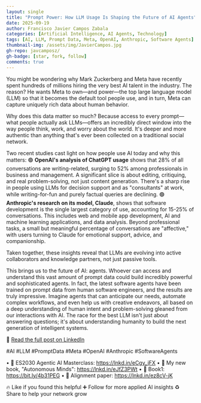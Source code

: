 ```yaml
---
layout: single
title: "Prompt Power: How LLM Usage Is Shaping the Future of AI Agents"
date: 2025-09-19
author: Francisco Javier Campos Zabala
categories: [Artificial Intelligence, AI Agents, Technology]
tags: [AI, LLM, Prompt Data, Meta, OpenAI, Anthropic, Software Agents]
thumbnail-img: /assets/img/JavierCampos.jpg
gh-repo: javcamposz/
gh-badge: [star, fork, follow]
comments: true
---
```



You might be wondering why Mark Zuckerberg and Meta have recently spent hundreds of millions hiring the very best AI talent in the industry. The reason? He wants Meta to own—and power—the top large language model (LLM) so that it becomes the default tool people use, and in turn, Meta can capture uniquely rich data about human behavior.

Why does this data matter so much? Because access to every prompt—what people actually ask LLMs—offers an incredibly direct window into the way people think, work, and worry about the world. It's deeper and more authentic than anything that's ever been collected on a traditional social network.

Two recent studies cast light on how people use AI today and why this matters:
🟢 **OpenAI's analysis of ChatGPT usage** shows that 28% of all conversations are writing-related, surging to 52% among professionals in business and management. A significant slice is about editing, critiquing, and real problem-solving, not just content generation. There's a sharp rise in people using LLMs for decision support and as "consultants" at work, while writing-for-fun and purely factual queries are declining.
🟢 **Anthropic's research on its model, Claude**, shows that software development is the single largest category of use, accounting for 15-25% of conversations. This includes web and mobile app development, AI and machine learning applications, and data analysis. Beyond professional tasks, a small but meaningful percentage of conversations are "affective," with users turning to Claude for emotional support, advice, and companionship.

Taken together, these insights reveal that LLMs are evolving into active collaborators and knowledge partners, not just passive tools.

This brings us to the future of AI: agents. Whoever can access and understand this vast amount of prompt data could build incredibly powerful and sophisticated agents. In fact, the latest software agents have been trained on prompt data from human software engineers, and the results are truly impressive. Imagine agents that can anticipate our needs, automate complex workflows, and even help us with creative endeavors, all based on a deep understanding of human intent and problem-solving gleaned from our interactions with AI. The race for the best LLM isn't just about answering questions; it's about understanding humanity to build the next generation of intelligent systems.

🔗 [Read the full post on LinkedIn](https://www.linkedin.com/in/camposjavier/)

#AI #LLM #PromptData #Meta #OpenAI #Anthropic #SoftwareAgents

• 🔗 ES2030 Agentic AI Masterclass: https://lnkd.in/eCgy_jFX
• 🔗 My new book, "Autonomous Minds": https://lnkd.in/eJfZ3PWt
• 🔗 Book1: https://bit.ly/4b31PEG
• 🔗 Alignment paper: https://lnkd.in/ez8cV-jK

🔥 Like if you found this helpful
➕ Follow for more applied AI insights
♻️ Share to help your network grow
